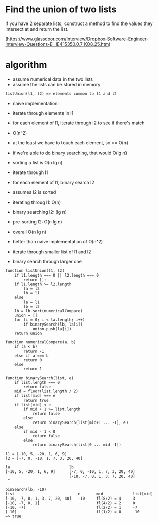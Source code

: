 # Find the union of two lists

If you have 2 separate lists, construct a method to find the values they intersect at and return the list.

(https://www.glassdoor.com/Interview/Dropbox-Software-Engineer-Interview-Questions-EI_IE415350.0,7_KO8,25.htm)

# algorithm

- assume numerical data in the two lists
- assume the lists can be stored in memory

```
listUnion(l1, l2) => elements common to l1 and l2
```

- naive implementation:
- iterate through elements in l1
- for each element of l1, iterate through l2 to see if there's match
- O(n^2)

- at the least we have to touch each element, so >= O(n)

- if we're able to do binary searching, that would O(lg n)
- sorting a list is O(n lg n)

- iterate through l1
- for each element of l1, binary search l2
- assumes l2 is sorted
- iterating throug l1: O(n)
- binary searching l2: (lg n)
- pre-sorting l2: O(n lg n)
- overall O(n lg n)
- better than naive implementation of O(n^2)

- iterate through smaller list of l1 and l2
- binary search through larger one

```
function listUnion(l1, l2)
    if l1.length === 0 || l2.length === 0
        return [];
    if l1.length >= l2.length
        la = l2
        lb = l1
    else
        la = l1
        lb = l2
    lb = lb.sort(numericalCompare)
    union = []
    for (i = 0; i < la.length; i++)
        if binarySearch(lb, la[i])
            union.push(la[i])
    return union

function numericalCompare(a, b)
    if (a < b)
        return -1
    else if a === b
        return 0
    else
        return 1

function binarySearch(list, e)
    if list.length === 0
        return false
    mid = floor(list.length / 2)
    if list[mid] === e
        return true
    if list[mid] < e
        if mid + 1 >= list.length
            return false
        else
            return binarySearch(list[mid+1 ... -1], e)
    else
        if mid - 1 < 0
            return false
        else
            return binarySearch(list[0 ... mid -1])
```

```
l1 = [-10, 5, -20, 1, 6, 9]
l2 = [-7, 0, -10, 1, 7, 3, 20, 40]

la                          lb
[-10, 5, -20, 1, 6, 9]      [-7, 0, -10, 1, 7, 3, 20, 40]
                            [-10, -7, 0, 1, 3, 7, 20, 40]
 ^

binSearch(lb, -10)
list                            e       mid             list[mid]
[-10, -7, 0, 1, 3, 7, 20, 40]   -10     fl(8/2) = 4     3
[-10, -7, 0, 1]                         fl(4/2) = 2     0
[-10, -7]                               fl(2/2) = 1     -7
[-10]                                   fl(1/2) = 0     -10
=> true
```















